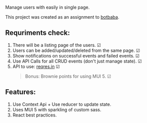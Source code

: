 Manage users with easily in single page.

This project was created as an assignment to [botbaba](https://botbaba.io/).

## Requriments check:

1. There will be a listing page of the users. &#x2611;
2. Users can be added/updated/deleted from the same page. &#x2611;
3. Show notifications on successful events and failed events. &#x2611;
4. Use API Calls for all CRUD events (don't just manage state). &#x2611;
5. API to use: [reqres.in](https://reqres.in/) &#x2611;
   > Bonus: Brownie points for using MUI 5. &#x2611;

## Features:

1. Use Context Api + Use reducer to update state.
2. Uses MUI 5 with sparkling of custom sass.
3. React best practices.
